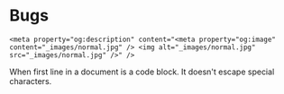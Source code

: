 # Bugs

```text
<meta property="og:description" content="<meta property="og:image" content="_images/normal.jpg" /> <img alt="_images/normal.jpg" src="_images/normal.jpg" />" />
```

When first line in a document is a code block. It doesn't escape special characters.

